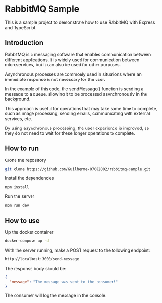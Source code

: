 # RabbitMQ Sample

This is a sample project to demonstrate how to use RabbitMQ with Express and TypeScript.

## Introduction

RabbitMQ is a messaging software that enables communication between different applications. It is widely used for communication between microservices, but it can also be used for other purposes.

Asynchronous processes are commonly used in situations where an immediate response is not necessary for the user.

In the example of this code, the sendMessage() function is sending a message to a queue, allowing it to be processed asynchronously in the background.

This approach is useful for operations that may take some time to complete, such as image processing, sending emails, communicating with external services, etc.

By using asynchronous processing, the user experience is improved, as they do not need to wait for these longer operations to complete.

## How to run

Clone the repository

```bash
git clone https://github.com/Guilherme-07062002/rabbitmq-sample.git
```

Install the dependencies

```bash
npm install
```

Run the server

```bash
npm run dev
```

## How to use

Up the docker container

```bash
docker-compose up -d
```

With the server running, make a POST request to the following endpoint:

```bash
http://localhost:3000/send-message
```

The response body should be:

```json
{
  "message": "The message was sent to the consumer!"
}
```

The consumer will log the message in the console.
